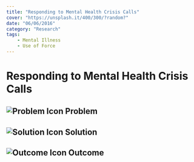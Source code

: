```yaml
---
title: "Responding to Mental Health Crisis Calls"
cover: "https://unsplash.it/400/300/?random?"
date: "06/06/2016"
category: "Research"
tags:
    - Mental Illness
    - Use of Force
---
```


# Responding to Mental Health Crisis Calls

## ![Problem Icon](https://github.com/google/material-design-icons/raw/master/alert/1x_web/ic_error_outline_black_48dp.png "Problem") Problem

## ![Solution Icon](https://github.com/google/material-design-icons/raw/master/action/1x_web/ic_lightbulb_outline_black_48dp.png "Solution") Solution

## ![Outcome Icon](https://github.com/google/material-design-icons/raw/master/action/1x_web/ic_view_list_black_48dp.png "Outcome") Outcome

